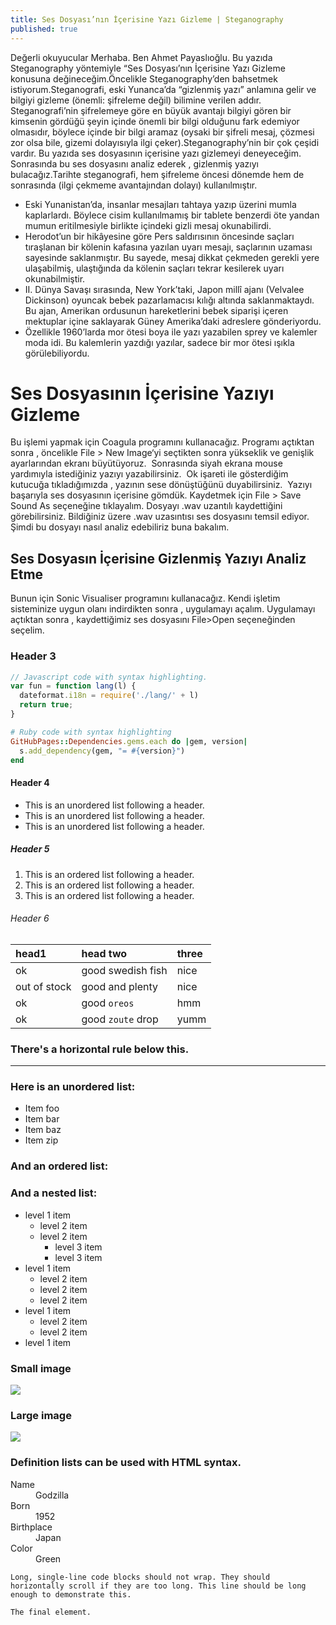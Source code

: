 ```yaml
---
title: Ses Dosyası’nın İçerisine Yazı Gizleme | Steganography
published: true
---
```


Değerli okuyucular Merhaba. Ben Ahmet Payaslıoğlu. Bu yazıda Steganography yöntemiyle “Ses Dosyası’nın İçerisine Yazı Gizleme konusuna değineceğim.Öncelikle Steganography’den bahsetmek istiyorum.Steganografi, eski Yunanca’da “gizlenmiş yazı” anlamına gelir ve bilgiyi gizleme (önemli: şifreleme değil) bilimine verilen addır. Steganografi’nin şifrelemeye göre en büyük avantajı bilgiyi gören bir kimsenin gördüğü şeyin içinde önemli bir bilgi olduğunu fark edemiyor olmasıdır, böylece içinde bir bilgi aramaz (oysaki bir şifreli mesaj, çözmesi zor olsa bile, gizemi dolayısıyla ilgi çeker).Steganography’nin bir çok çeşidi vardır. Bu yazıda ses dosyasının içerisine yazı gizlemeyi deneyeceğim. Sonrasında bu ses dosyasını analiz ederek , gizlenmiş yazıyı bulacağız.Tarihte steganografi, hem şifreleme öncesi dönemde hem de sonrasında (ilgi çekmeme avantajından dolayı) kullanılmıştır.
*  Eski Yunanistan’da, insanlar mesajları tahtaya yazıp üzerini mumla kaplarlardı. Böylece cisim kullanılmamış bir tablete benzerdi öte yandan mumun eritilmesiyle birlikte içindeki gizli mesaj okunabilirdi.
*  Herodot’un bir hikâyesine göre Pers saldırısının öncesinde saçları tıraşlanan bir kölenin kafasına yazılan uyarı mesajı, saçlarının uzaması sayesinde saklanmıştır. Bu sayede, mesaj dikkat çekmeden gerekli yere ulaşabilmiş, ulaştığında da kölenin saçları tekrar kesilerek uyarı okunabilmiştir.
*  II. Dünya Savaşı sırasında, New York’taki, Japon millî ajanı (Velvalee Dickinson) oyuncak bebek pazarlamacısı kılığı altında saklanmaktaydı. Bu ajan, Amerikan ordusunun hareketlerini bebek siparişi içeren mektuplar içine saklayarak Güney Amerika’daki adreslere gönderiyordu.
*  Özellikle 1960’larda mor ötesi boya ile yazı yazabilen sprey ve kalemler moda idi. Bu kalemlerin yazdığı yazılar, sadece bir mor ötesi ışıkla görülebiliyordu.

# [](#header-1)Ses Dosyasının İçerisine Yazıyı Gizleme

Bu işlemi yapmak için Coagula programını kullanacağız. Programı açtıktan sonra , öncelikle File > New Image‘yi seçtikten sonra yükseklik ve genişlik ayarlarından ekranı büyütüyoruz.
<img src="https://miro.medium.com/max/2400/0*po07Ifv6vKpLAnOp.png" alt="">
Sonrasında siyah ekrana mouse yardımıyla istediğiniz yazıyı yazabilirsiniz.
<img src="https://miro.medium.com/max/2400/0*iSRuOj_Mru6Vet1P.png" alt="">
Ok işareti ile gösterdiğim kutucuğa tıkladığımızda , yazının sese dönüştüğünü duyabilirsiniz.
<img src="https://miro.medium.com/max/2400/0*V8vKVurWItW06C5y.png" alt="">
Yazıyı başarıyla ses dosyasının içerisine gömdük. Kaydetmek için File > Save Sound As seçeneğine tıklayalım. Dosyayı .wav uzantılı kaydettiğini görebilirsiniz. Bildiğiniz üzere .wav uzasıntısı ses dosyasını temsil ediyor. Şimdi bu dosyayı nasıl analiz edebiliriz buna bakalım.


## [](#header-2)Ses Dosyasın İçerisine Gizlenmiş Yazıyı Analiz Etme

Bunun için Sonic Visualiser programını kullanacağız. Kendi işletim sisteminize uygun olanı indirdikten sonra , uygulamayı açalım.
Uygulamayı açtıktan sonra , kaydettiğimiz ses dosyasını File>Open seçeneğinden seçelim.
### [](#header-3)Header 3

```js
// Javascript code with syntax highlighting.
var fun = function lang(l) {
  dateformat.i18n = require('./lang/' + l)
  return true;
}
```

```ruby
# Ruby code with syntax highlighting
GitHubPages::Dependencies.gems.each do |gem, version|
  s.add_dependency(gem, "= #{version}")
end
```

#### [](#header-4)Header 4

*   This is an unordered list following a header.
*   This is an unordered list following a header.
*   This is an unordered list following a header.

##### [](#header-5)Header 5

1.  This is an ordered list following a header.
2.  This is an ordered list following a header.
3.  This is an ordered list following a header.

###### [](#header-6)Header 6

| head1        | head two          | three |
|:-------------|:------------------|:------|
| ok           | good swedish fish | nice  |
| out of stock | good and plenty   | nice  |
| ok           | good `oreos`      | hmm   |
| ok           | good `zoute` drop | yumm  |

### There's a horizontal rule below this.

* * *

### Here is an unordered list:

*   Item foo
*   Item bar
*   Item baz
*   Item zip

### And an ordered list:



### And a nested list:

- level 1 item
  - level 2 item
  - level 2 item
    - level 3 item
    - level 3 item
- level 1 item
  - level 2 item
  - level 2 item
  - level 2 item
- level 1 item
  - level 2 item
  - level 2 item
- level 1 item

### Small image

![](https://assets-cdn.github.com/images/icons/emoji/octocat.png)

### Large image

![](https://guides.github.com/activities/hello-world/branching.png)


### Definition lists can be used with HTML syntax.

<dl>
<dt>Name</dt>
<dd>Godzilla</dd>
<dt>Born</dt>
<dd>1952</dd>
<dt>Birthplace</dt>
<dd>Japan</dd>
<dt>Color</dt>
<dd>Green</dd>
</dl>

```
Long, single-line code blocks should not wrap. They should horizontally scroll if they are too long. This line should be long enough to demonstrate this.
```

```
The final element.
```
